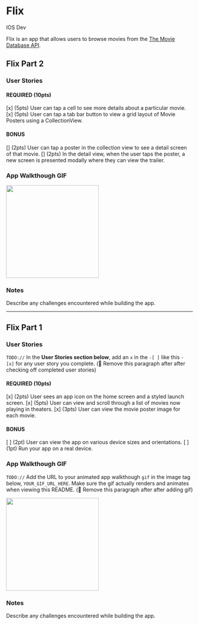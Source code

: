 # Flix
IOS Dev

Flix is an app that allows users to browse movies from the [The Movie Database API](http://docs.themoviedb.apiary.io/#).

## Flix Part 2

### User Stories

#### REQUIRED (10pts)
[x] (5pts) User can tap a cell to see more details about a particular movie.
[x] (5pts) User can tap a tab bar button to view a grid layout of Movie Posters using a CollectionView.

#### BONUS
[] (2pts) User can tap a poster in the collection view to see a detail screen of that movie.
[] (2pts) In the detail view, when the user taps the poster, a new screen is presented modally where they can view the trailer.

### App Walkthough GIF


<img src= "http://g.recordit.co/HwxI4ik40p.gif" width=250><br>

### Notes
Describe any challenges encountered while building the app.


---

## Flix Part 1

### User Stories
`TODO://` In the **User Stories section below**, add an `x` in the `-[ ]` like this `- [x]` for any user story you complete. (🚫 Remove this paragraph after after checking off completed user stories)

#### REQUIRED (10pts)
[x] (2pts) User sees an app icon on the home screen and a styled launch screen.
[x] (5pts) User can view and scroll through a list of movies now playing in theaters.
[x] (3pts) User can view the movie poster image for each movie.

#### BONUS
[ ] (2pt) User can view the app on various device sizes and orientations.
[ ] (1pt) Run your app on a real device.

### App Walkthough GIF
`TODO://` Add the URL to your animated app walkthough `gif` in the image tag below, `YOUR_GIF_URL_HERE`. Make sure the gif actually renders and animates when viewing this README. (🚫 Remove this paragraph after after adding gif)

<img src="http://g.recordit.co/ROoyOIuHej.gif" width=250><br>

### Notes
Describe any challenges encountered while building the app.




